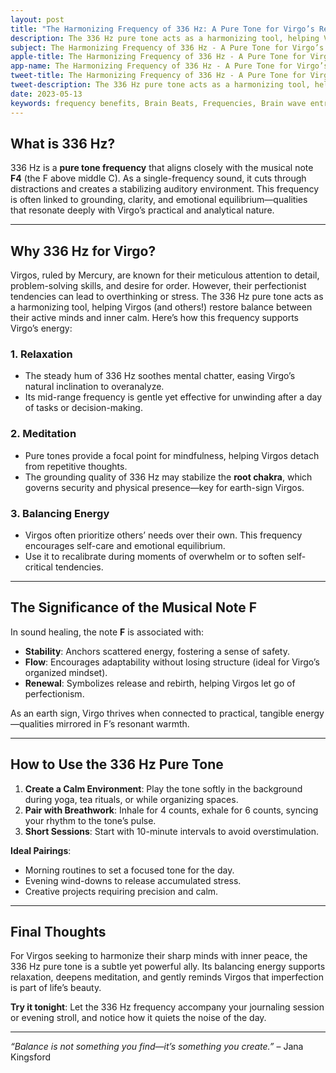 ```yaml
---
layout: post
title: "The Harmonizing Frequency of 336 Hz: A Pure Tone for Virgo’s Relaxation, Meditation, and Balance"
description: The 336 Hz pure tone acts as a harmonizing tool, helping Virgos restore balance between their active minds and inner calm.
subject: The Harmonizing Frequency of 336 Hz - A Pure Tone for Virgo’s Relaxation, Meditation, and Balance
apple-title: The Harmonizing Frequency of 336 Hz - A Pure Tone for Virgo’s Relaxation, Meditation, and Balance
app-name: The Harmonizing Frequency of 336 Hz - A Pure Tone for Virgo’s Relaxation, Meditation, and Balance
tweet-title: The Harmonizing Frequency of 336 Hz - A Pure Tone for Virgo’s Relaxation, Meditation, and Balance
tweet-description: The 336 Hz pure tone acts as a harmonizing tool, helping Virgos restore balance between their active minds and inner calm.
date: 2023-05-13
keywords: frequency benefits, Brain Beats, Frequencies, Brain wave entrainment, sound therapy, pure tone, 336 Hz, Virgo
---    
```



## What is 336 Hz?  
336 Hz is a **pure tone frequency** that aligns closely with the musical note **F4** (the F above middle C). As a single-frequency sound, it cuts through distractions and creates a stabilizing auditory environment. This frequency is often linked to grounding, clarity, and emotional equilibrium—qualities that resonate deeply with Virgo’s practical and analytical nature.

---

## Why 336 Hz for Virgo?  
Virgos, ruled by Mercury, are known for their meticulous attention to detail, problem-solving skills, and desire for order. However, their perfectionist tendencies can lead to overthinking or stress. The 336 Hz pure tone acts as a harmonizing tool, helping Virgos (and others!) restore balance between their active minds and inner calm. Here’s how this frequency supports Virgo’s energy:

### 1. **Relaxation**  
- The steady hum of 336 Hz soothes mental chatter, easing Virgo’s natural inclination to overanalyze.  
- Its mid-range frequency is gentle yet effective for unwinding after a day of tasks or decision-making.  

### 2. **Meditation**  
- Pure tones provide a focal point for mindfulness, helping Virgos detach from repetitive thoughts.  
- The grounding quality of 336 Hz may stabilize the **root chakra**, which governs security and physical presence—key for earth-sign Virgos.  

### 3. **Balancing Energy**  
- Virgos often prioritize others’ needs over their own. This frequency encourages self-care and emotional equilibrium.  
- Use it to recalibrate during moments of overwhelm or to soften self-critical tendencies.  

---

## The Significance of the Musical Note F  
In sound healing, the note **F** is associated with:  
- **Stability**: Anchors scattered energy, fostering a sense of safety.  
- **Flow**: Encourages adaptability without losing structure (ideal for Virgo’s organized mindset).  
- **Renewal**: Symbolizes release and rebirth, helping Virgos let go of perfectionism.  

As an earth sign, Virgo thrives when connected to practical, tangible energy—qualities mirrored in F’s resonant warmth.

---

## How to Use the 336 Hz Pure Tone  
1. **Create a Calm Environment**: Play the tone softly in the background during yoga, tea rituals, or while organizing spaces.  
2. **Pair with Breathwork**: Inhale for 4 counts, exhale for 6 counts, syncing your rhythm to the tone’s pulse.  
3. **Short Sessions**: Start with 10-minute intervals to avoid overstimulation.  

**Ideal Pairings**:  
- Morning routines to set a focused tone for the day.  
- Evening wind-downs to release accumulated stress.  
- Creative projects requiring precision and calm.  

---

## Final Thoughts  
For Virgos seeking to harmonize their sharp minds with inner peace, the 336 Hz pure tone is a subtle yet powerful ally. Its balancing energy supports relaxation, deepens meditation, and gently reminds Virgos that imperfection is part of life’s beauty.  

**Try it tonight**: Let the 336 Hz frequency accompany your journaling session or evening stroll, and notice how it quiets the noise of the day.  

---  
*“Balance is not something you find—it’s something you create.”* – Jana Kingsford  